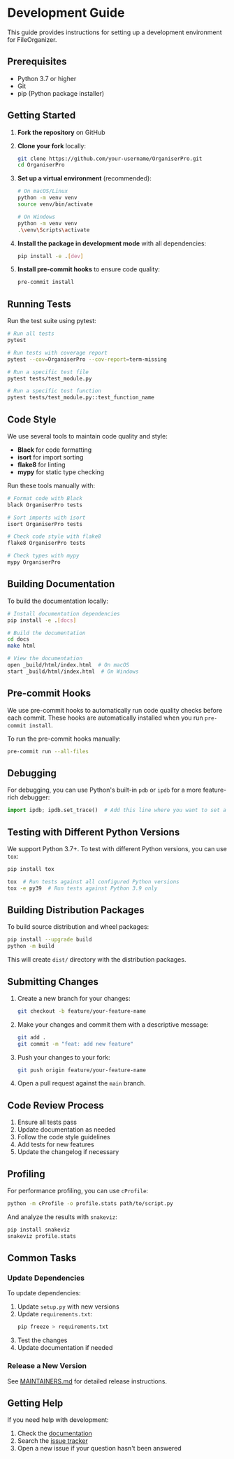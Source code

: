 # Development Guide

This guide provides instructions for setting up a development environment for FileOrganizer.

## Prerequisites

- Python 3.7 or higher
- Git
- pip (Python package installer)

## Getting Started

1. **Fork the repository** on GitHub
2. **Clone your fork** locally:
   ```bash
   git clone https://github.com/your-username/OrganiserPro.git
   cd OrganiserPro
   ```

3. **Set up a virtual environment** (recommended):
   ```bash
   # On macOS/Linux
   python -m venv venv
   source venv/bin/activate

   # On Windows
   python -m venv venv
   .\venv\Scripts\activate
   ```

4. **Install the package in development mode** with all dependencies:
   ```bash
   pip install -e .[dev]
   ```

5. **Install pre-commit hooks** to ensure code quality:
   ```bash
   pre-commit install
   ```

## Running Tests

Run the test suite using pytest:

```bash
# Run all tests
pytest

# Run tests with coverage report
pytest --cov=OrganiserPro --cov-report=term-missing

# Run a specific test file
pytest tests/test_module.py

# Run a specific test function
pytest tests/test_module.py::test_function_name
```

## Code Style

We use several tools to maintain code quality and style:

- **Black** for code formatting
- **isort** for import sorting
- **flake8** for linting
- **mypy** for static type checking

Run these tools manually with:

```bash
# Format code with Black
black OrganiserPro tests

# Sort imports with isort
isort OrganiserPro tests

# Check code style with flake8
flake8 OrganiserPro tests

# Check types with mypy
mypy OrganiserPro
```

## Building Documentation

To build the documentation locally:

```bash
# Install documentation dependencies
pip install -e .[docs]

# Build the documentation
cd docs
make html

# View the documentation
open _build/html/index.html  # On macOS
start _build/html/index.html  # On Windows
```

## Pre-commit Hooks

We use pre-commit hooks to automatically run code quality checks before each commit. These hooks are automatically installed when you run `pre-commit install`.

To run the pre-commit hooks manually:

```bash
pre-commit run --all-files
```

## Debugging

For debugging, you can use Python's built-in `pdb` or `ipdb` for a more feature-rich debugger:

```python
import ipdb; ipdb.set_trace()  # Add this line where you want to set a breakpoint
```

## Testing with Different Python Versions

We support Python 3.7+. To test with different Python versions, you can use `tox`:

```bash
pip install tox

tox  # Run tests against all configured Python versions
tox -e py39  # Run tests against Python 3.9 only
```

## Building Distribution Packages

To build source distribution and wheel packages:

```bash
pip install --upgrade build
python -m build
```

This will create `dist/` directory with the distribution packages.

## Submitting Changes

1. Create a new branch for your changes:
   ```bash
   git checkout -b feature/your-feature-name
   ```

2. Make your changes and commit them with a descriptive message:
   ```bash
   git add .
   git commit -m "feat: add new feature"
   ```

3. Push your changes to your fork:
   ```bash
   git push origin feature/your-feature-name
   ```

4. Open a pull request against the `main` branch.

## Code Review Process

1. Ensure all tests pass
2. Update documentation as needed
3. Follow the code style guidelines
4. Add tests for new features
5. Update the changelog if necessary

## Profiling

For performance profiling, you can use `cProfile`:

```bash
python -m cProfile -o profile.stats path/to/script.py
```

And analyze the results with `snakeviz`:

```bash
pip install snakeviz
snakeviz profile.stats
```

## Common Tasks

### Update Dependencies

To update dependencies:

1. Update `setup.py` with new versions
2. Update `requirements.txt`:
   ```bash
   pip freeze > requirements.txt
   ```
3. Test the changes
4. Update documentation if needed

### Release a New Version

See [MAINTAINERS.md](MAINTAINERS.md) for detailed release instructions.

## Getting Help

If you need help with development:

1. Check the [documentation](https://OrganiserPro.readthedocs.io/)
2. Search the [issue tracker](https://github.com/the-solution-desk/OrganiserPro/issues)
3. Open a new issue if your question hasn't been answered

